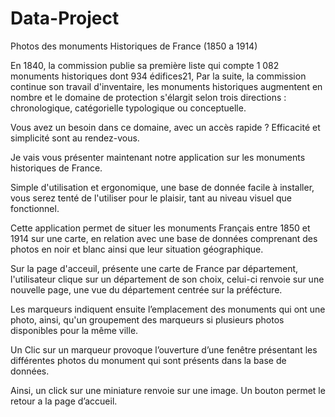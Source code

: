 # Data-Project


Photos des monuments Historiques de France (1850 a 1914)



En 1840, la commission publie sa première liste qui compte 1 082 monuments historiques dont 934 édifices21, 
Par la suite, la commission continue son travail d'inventaire, les  monuments historiques augmentent en nombre et le domaine de protection  s'élargit selon trois directions : chronologique, catégorielle typologique ou conceptuelle.

Vous avez un besoin dans ce domaine, avec un accès rapide ? Efficacité et simplicité sont au rendez-vous. 

Je vais vous présenter maintenant notre application sur les monuments historiques de France. 

Simple d'utilisation et ergonomique, une base de donnée facile à installer, vous serez tenté de l'utiliser 
pour le plaisir, tant au niveau visuel que fonctionnel.

Cette application permet de situer les monuments Français entre 1850 et 1914 sur une carte, en relation avec une base de données comprenant des photos en noir et blanc ainsi que leur situation géographique.

Sur la page d'acceuil, présente une carte de France par département, l'utilisateur clique sur un département de son choix, celui-ci renvoie sur une nouvelle page, une vue du département centrée sur la préfécture.

Les marqueurs indiquent ensuite l’emplacement des monuments qui ont une photo, ainsi, qu'un groupement des marqueurs si plusieurs photos disponibles pour la même ville.

Un Clic sur un marqueur provoque l’ouverture d’une fenêtre présentant les différentes photos du monument qui sont présents dans la base de données.

Ainsi, un click sur une miniature renvoie sur une image. Un bouton permet le retour a la page d’accueil.
